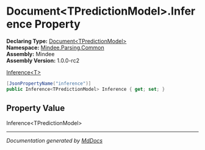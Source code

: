 ﻿<!--  
  <auto-generated>   
    The contents of this file were generated by a tool.  
    Changes to this file may be list if the file is regenerated  
  </auto-generated>   
-->

# Document\<TPredictionModel\>.Inference Property

**Declaring Type:** [Document\<TPredictionModel\>](../index.md)  
**Namespace:** [Mindee.Parsing.Common](../../index.md)  
**Assembly:** Mindee  
**Assembly Version:** 1.0.0\-rc2

[Inference\<T\>](../../Inference-1/index.md)

```csharp
[JsonPropertyName("inference")]
public Inference<TPredictionModel> Inference { get; set; }
```

## Property Value

Inference\<TPredictionModel\>

___

*Documentation generated by [MdDocs](https://github.com/ap0llo/mddocs)*
